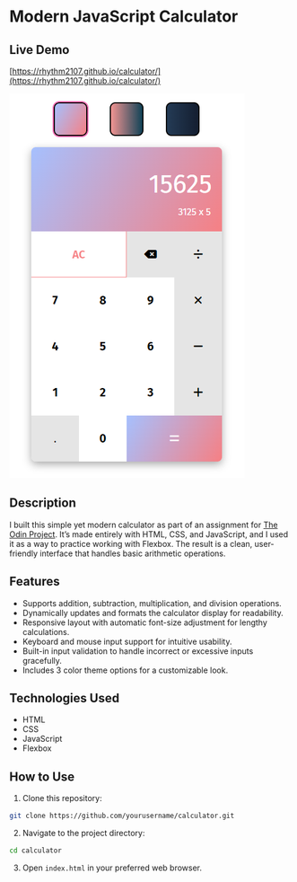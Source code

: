 # Modern JavaScript Calculator

## Live Demo

[https://rhythm2107.github.io/calculator/](https://rhythm2107.github.io/calculator/)

![Calculator Screenshot](calculator.png)

## Description

I built this simple yet modern calculator as part of an assignment for [The Odin Project](https://www.theodinproject.com/).
It’s made entirely with HTML, CSS, and JavaScript, and I used it as a way to practice working with Flexbox. The result is a clean, user-friendly interface that handles basic arithmetic operations.

## Features

- Supports addition, subtraction, multiplication, and division operations.
- Dynamically updates and formats the calculator display for readability.
- Responsive layout with automatic font-size adjustment for lengthy calculations.
- Keyboard and mouse input support for intuitive usability.
- Built-in input validation to handle incorrect or excessive inputs gracefully.
- Includes 3 color theme options for a customizable look.

## Technologies Used

- HTML
- CSS
- JavaScript
- Flexbox

## How to Use

1. Clone this repository:

```bash
git clone https://github.com/yourusername/calculator.git
```

2. Navigate to the project directory:

```bash
cd calculator
```

3. Open `index.html` in your preferred web browser.

